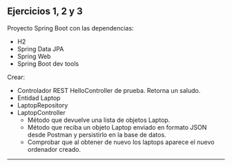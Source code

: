 ## Ejercicios 1, 2 y 3

Proyecto Spring Boot con las dependencias:

- H2
- Spring Data JPA
- Spring Web
- Spring Boot dev tools

Crear: 
- Controlador REST HelloController de prueba. Retorna un saludo.
- Entidad Laptop 
- LaptopRepository 
- LaptopController 
  - Método que devuelve una lista de objetos Laptop.
  - Método que reciba un objeto Laptop enviado en formato JSON desde Postman y persistirlo en la base de datos.
  - Comprobar que al obtener de nuevo los laptops aparece el nuevo ordenador creado.
  
***
